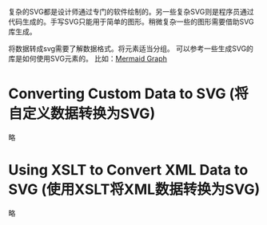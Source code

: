 复杂的SVG都是设计师通过专门的软件绘制的。另一些复杂SVG则是程序员通过代码生成的。手写SVG只能用于简单的图形。稍微复杂一些的图形需要借助SVG库生成。

将数据转成svg需要了解数据格式。将元素适当分组。
可以参考一些生成SVG的库是如何使用SVG元素的。
比如：[Mermaid Graph](https://github.com/mermaid-js/mermaid)

# Converting Custom Data to SVG (将自定义数据转换为SVG)
略
# Using XSLT to Convert XML Data to SVG (使用XSLT将XML数据转换为SVG)
略